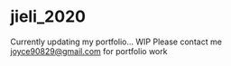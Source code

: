 # jieli_2020
Currently updating my portfolio... WIP
Please contact me joyce90829@gmail.com for portfolio work
